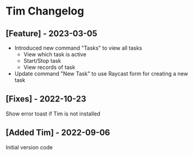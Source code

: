 # Tim Changelog

## [Feature] - 2023-03-05

- Introduced new command "Tasks" to view all tasks
  - View which task is active
  - Start/Stop task
  - View records of task
- Update command "New Task" to use Raycast form for creating a new task

## [Fixes] - 2022-10-23

Show error toast if Tim is not installed

## [Added Tim] - 2022-09-06

Initial version code
